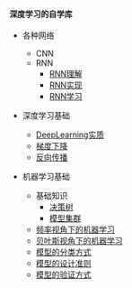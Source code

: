 #### 深度学习的自学库

* 各种网络
  * CNN
  * RNN
    * [RNN理解](./note/深度学习基础/各种网络/RNN/RNN理解.md)
    * [RNN实现](./note/深度学习基础/各种网络/RNN/RNN实现.md)
    * [RNN学习](./note/深度学习基础/各种网络/RNN/RNN学习.md)
  
* 深度学习基础
  * [DeepLearning实质](./note/深度学习基础/1_深入学习.md)
  * [梯度下降](./note/深度学习基础/2_梯度下降_神经网络学习.md)
  * [反向传播](./note/深度学习基础/3_BP.md)
* 机器学习基础
  * 基础知识
    * [决策树](./note/机器学习基础/基础/决策树.md)
    * [模型集群](./note/机器学习基础/基础/模型集群.md)
  * [频率视角下的机器学习](./note/机器学习基础/频率视角下的机器学习.md)
  * [贝叶斯视角下的机器学习](./note/机器学习基础/贝叶斯视角下的机器学习.md)
  * [模型的分类方式](./note/机器学习基础/模型的分类方式.md)
  * [模型的设计准则](./note/机器学习基础/模型的设计准则.md)
  * [模型的验证方式](./note/机器学习基础/模型的验证方式.md)

